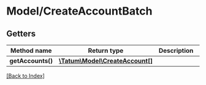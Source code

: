 # Model/CreateAccountBatch

## Getters

Method name | Return type | Description | Notes
------------ | ------------- | ------------- | -------------
**getAccounts()** | [**\Tatum\Model\CreateAccount[]**](CreateAccount.md) |  |

[[Back to Index]](../index.md)
